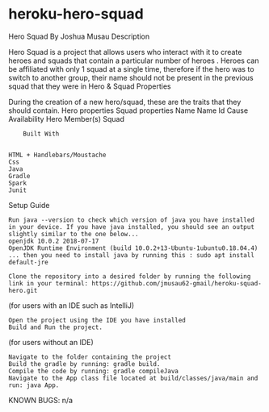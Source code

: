 # heroku-hero-squad
Hero Squad
By Joshua Musau
Description

Hero Squad is a project that allows users who interact with it to create heroes and squads that contain a particular number of heroes . Heroes can be affiliated with only 1 squad at a single time, therefore if the hero was to switch to another group, their name should not be present in the previous squad that they were in
Hero & Squad Properties

During the creation of a new hero/squad, these are the traits that they should contain.
Hero properties 	Squad properties
Name 	Name
Id	Cause
Availability	Hero Member(s)
Squad 	
        
        
        Built With
 	
 
    HTML + Handlebars/Moustache
    Css
    Java
    Gradle
    Spark
    Junit

Setup Guide

    Run java --version to check which version of java you have installed in your device. If you have java installed, you should see an output slightly similar to the one below...
    openjdk 10.0.2 2018-07-17
    OpenJDK Runtime Environment (build 10.0.2+13-Ubuntu-1ubuntu0.18.04.4)
    ... then you need to install java by running this : sudo apt install default-jre

    Clone the repository into a desired folder by running the following link in your terminal: https://github.com/jmusau62-gmail/heroku-squad-hero.git

(for users with an IDE such as IntelliJ)

    Open the project using the IDE you have installed
    Build and Run the project.

(for users without an IDE)

    Navigate to the folder containing the project
    Build the gradle by running: gradle build.
    Compile the code by running: gradle compileJava
    Navigate to the App class file located at build/classes/java/main and run: java App.

KNOWN BUGS:
n/a